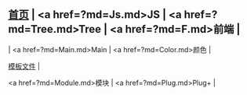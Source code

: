 <a href=/main/index/document>首页</a>
|
<a href=?md=Js.md>JS</a>
|
<a href=?md=Tree.md>Tree</a>
|
<a href=?md=F.md>前端</a>
|
-

|
<a href=?md=Main.md>Main</a>
|
<a href=?md=Color.md>颜色</a>
|

<a target=_blank href=/views/>模板文件</a>
|

<a href=?md=Module.md>模块</a>
|
<a href=?md=Plug.md>Plug+</a>
|








